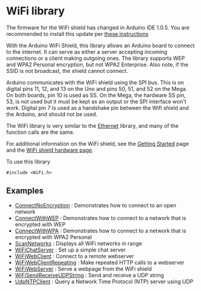 # WiFi library
The firmware for the WiFi shield has changed in Arduino IDE 1.0.5. You are recommended to install this update per [these instructions](https://www.arduino.cc/en/Hacking/WiFiShieldFirmwareUpgrading)

With the Arduino WiFi Shield, this library allows an Arduino board to connect to the internet. It can serve as either a server accepting incoming connections or a client making outgoing ones. The library supports WEP and WPA2 Personal encryption, but not WPA2 Enterprise. Also note, if the SSID is not broadcast, the shield cannot connect.

Arduino communicates with the WiFi shield using the SPI bus. This is on digital pins 11, 12, and 13 on the Uno and pins 50, 51, and 52 on the Mega. On both boards, pin 10 is used as SS. On the Mega, the hardware SS pin, 53, is not used but it must be kept as an output or the SPI interface won't work. Digital pin 7 is used as a handshake pin between the Wifi shield and the Arduino, and should not be used.

The WiFi library is very similar to the [Ethernet](https://www.arduino.cc/en/Reference/Ethernet) library, and many of the function calls are the same.

For additional information on the WiFi shield, see the [Getting Started](https://www.arduino.cc/en/Guide/ArduinoWiFiShield) page and the [WiFi shield hardware page](https://www.arduino.cc/en/Main/ArduinoWiFiShield).

To use this library
```
#include <WiFi.h>
```
## Examples
- [ConnectNoEncryption](https://www.arduino.cc/en/Tutorial/ConnectNoEncryption) : Demonstrates how to connect to an open network
- [ConnectWithWEP](https://www.arduino.cc/en/Tutorial/ConnectWithWEP) : Demonstrates how to connect to a network that is encrypted with WEP
- [ConnectWithWPA](https://www.arduino.cc/en/Tutorial/ConnectWithWPA) : Demonstrates how to connect to a network that is encrypted with WPA2 Personal
- [ScanNetworks](https://www.arduino.cc/en/Tutorial/ScanNetworks) : Displays all WiFi networks in range
- [WiFiChatServer](https://www.arduino.cc/en/Tutorial/WiFiChatServer) : Set up a simple chat server
- [WiFiWebClient](https://www.arduino.cc/en/Tutorial/WiFiWebClient) : Connect to a remote webserver
- [WiFiWebClientRepeating](https://www.arduino.cc/en/Tutorial/WiFiWebClientRepeating) : Make repeated HTTP calls to a webserver
- [WiFiWebServer](https://www.arduino.cc/en/Tutorial/WiFiWebServer) : Serve a webpage from the WiFi shield
- [WiFiSendReceiveUDPString](https://www.arduino.cc/en/Tutorial/WiFiSendReceiveUDPString) : Send and receive a UDP string
- [UdpNTPClient](https://www.arduino.cc/en/Tutorial/UdpNTPClient) : Query a Network Time Protocol (NTP) server using UDP